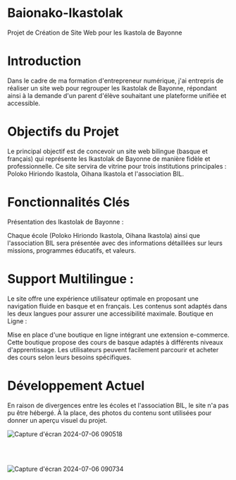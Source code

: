 # Baionako-Ikastolak
Projet de Création de Site Web pour les Ikastola de Bayonne

# Introduction
Dans le cadre de ma formation d'entrepreneur numérique, j'ai entrepris de réaliser un site web pour regrouper les Ikastolak de Bayonne, répondant ainsi à la demande d'un parent d'élève souhaitant une plateforme unifiée et accessible.

# Objectifs du Projet
Le principal objectif est de concevoir un site web bilingue (basque et français) qui représente les Ikastolak de Bayonne de manière fidèle et professionnelle. Ce site servira de vitrine pour trois institutions principales : Poloko Hiriondo Ikastola, Oihana Ikastola et l'association BIL.

# Fonctionnalités Clés

Présentation des Ikastolak de Bayonne :

Chaque école (Poloko Hiriondo Ikastola, Oihana Ikastola) ainsi que l'association BIL sera présentée avec des informations détaillées sur leurs missions, programmes éducatifs, et valeurs.

# Support Multilingue :

Le site offre une expérience utilisateur optimale en proposant une navigation fluide en basque et en français. Les contenus sont adaptés dans les deux langues pour assurer une accessibilité maximale.
Boutique en Ligne :

Mise en place d'une boutique en ligne intégrant une extension e-commerce. Cette boutique propose des cours de basque adaptés à différents niveaux d'apprentissage. Les utilisateurs peuvent facilement parcourir et acheter des cours selon leurs besoins spécifiques.

# Développement Actuel
En raison de divergences entre les écoles et l'association BIL, le site n'a pas pu être hébergé. À la place, des photos du contenu sont utilisées pour donner un aperçu visuel du projet.

![Capture d'écran 2024-07-06 090518](https://github.com/JonathanG-coder/Baionako-Ikastolak-/assets/159537523/f1a0e269-b96a-497a-937f-b0dc591d7857)

<br>
<br>

![Capture d'écran 2024-07-06 090734](https://github.com/JonathanG-coder/Baionako-Ikastolak-/assets/159537523/08c70aac-57cc-4dec-b89d-8f98c23ba685)




